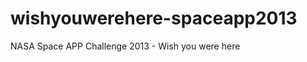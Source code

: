 wishyouwerehere-spaceapp2013
============================

NASA Space APP Challenge 2013 - Wish you were here